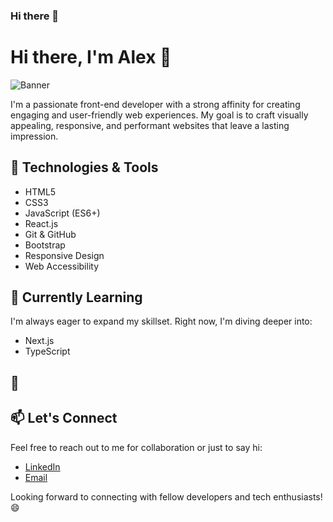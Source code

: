 ### Hi there 👋
# Hi there, I'm Alex 👋

![Banner](https://www.conceptseating.com/wp-content/uploads/2021/01/Market-Programming-Banner.jpg)

I'm a passionate front-end developer with a strong affinity for creating engaging and user-friendly web experiences. My goal is to craft visually appealing, responsive, and performant websites that leave a lasting impression.

## 🔧 Technologies & Tools

- HTML5
- CSS3
- JavaScript (ES6+)
- React.js
- Git & GitHub
- Bootstrap
- Responsive Design
- Web Accessibility

## 🌱 Currently Learning

I'm always eager to expand my skillset. Right now, I'm diving deeper into:

- Next.js
- TypeScript


## 🚀 

## 📫 Let's Connect

Feel free to reach out to me for collaboration or just to say hi:

- [LinkedIn](www.linkedin.com/in/alex-alonsom)
- [Email](alonsoalexdw@gmail.com)

Looking forward to connecting with fellow developers and tech enthusiasts! 😄
